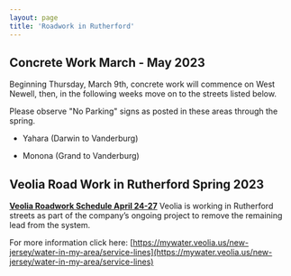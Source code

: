 ```yaml
---
layout: page
title: 'Roadwork in Rutherford'
---
```



## Concrete Work March - May 2023

Beginning Thursday, March 9th, concrete work will commence on West Newell, then, in the following weeks move on to the streets listed below.

Please observe "No Parking" signs as posted in these areas through the spring. 

- Yahara (Darwin to Vanderburg)

- Monona (Grand to Vanderburg)



## Veolia Road Work in Rutherford Spring 2023


[**Veolia Roadwork Schedule April 24-27**](https://storage.googleapis.com/static.rutherford-nj.com/road-work/Dewcon%20Rutherford%20Schedule%20for%204-24-23%20thru%204-7-28.pdf)
Veolia is working in Rutherford streets as part of the company’s ongoing project to remove the remaining lead from the system. 

For more information click here: [https://mywater.veolia.us/new-jersey/water-in-my-area/service-lines](https://mywater.veolia.us/new-jersey/water-in-my-area/service-lines)

